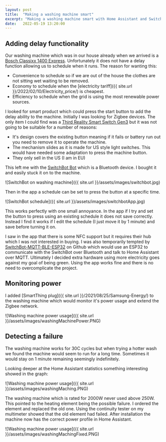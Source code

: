 ```yaml
---
layout: post
title:  "Making a washing machine smart"
excerpt: "Making a washing machine smart with Home Assistant and Switchbot"
date:   2022-05-19 13:20:00
---
```


## Adding delay functionality

Our washing machine which was in our house already when we arrived is a [Bosch Classixx 1400 Express](https://www.bosch-home.co.uk/supportdetail/product/WFO2867GB/15). Unfortunately it does not have a delay function allowing us to schedule when it runs. The reason for wanting this:

* Convenience to schedule so if we are out of the house the clothes are not sitting wet waiting to be removed.
* Economy to schedule when the [electricity tariff]({{ site.url }}/2022/02/10/Electricity_price/) is cheapest.
* Efficiency to schedule when the grid is using the most renewable power sources.

I looked for smart product which could press the start button to add the delay ability to the machine. Initially I was looking for Zigbee devices. The only item I could find was a [Third Reality Smart Switch Gen3](https://www.3reality.com/online-store/Third-Reality-Smart-Switch-Gen3-Zigbee-Version-p381658008) but it was not going to be suitable for a number of reasons:

* It's design covers the existing button meaning if it fails or battery run out you need to remove it to operate the machine.
* The mechanism slides as it is made for US style light switches. This would have needed some adaptation to press the machine button.
* They only sell in the US (I am in EU)

This left me with the [SwitchBot Bot](https://www.switch-bot.com/pages/switchbot-bot) which is a Bluetooth device. I bought it and easily stuck it on to the machine.

![SwitchBot on washing machine]({{ site.url }}/assets/images/switchbot.jpg)

Then in the app a schedule can be set to press the button at a specific time.

![SwitchBot schedule]({{ site.url }}/assets/images/switchbotApp.jpg)

This works perfectly with one small annoyance. In the app if I try and set the button to press using an existing schedule it does not save correctly. Instead I find it works if I edit the schedule (I just move it by 1 minute) and save before turning it on.

I saw in the app that there is some NFC support but it requires their hub which I was not interested in buying. I was also temporarily tempted by [SwitchBot-MQTT-BLE-ESP32](https://github.com/devWaves/SwitchBot-MQTT-BLE-ESP32) on Github which would use an ESP32 to communicate with the SwitchBot over Bluetooth and talk to Home Assistant over MQTT. Ultimately I decided extra hardware using more electricity goes against my goal of being green. Using the app works fine and there is no need to overcomplicate the project.

## Monitoring power

I added [SmartThing plug]({{ site.url }}/2021/08/25/Samsung-Energy/) to the washing machine which would monitor it's power usage and extend the Zigbee network.

![Washing machine power usage]({{ site.url }}/assets/images/washingMachinePower.PNG)

## Detecting a failure

The washing machine works for 30C cycles but when trying a hotter wash we found the machine would seem to run for a long time. Sometimes it would stay on 1 minute remaining seemingly indefinitely.

Looking deeper at the Home Assistant statistics something interesting showed in the graph:

![Washing machine power usage]({{ site.url }}/assets/images/washingMaching.PNG)

The washing machine which is rated for 2000W never used above 250W. This pointed to the heating element being the possible failure. I ordered the element and replaced the old one. Using the continuity tester on my multimeter showed that the old element had failed. After installation the machine now has the correct power profile in Home Assistant.

![Washing machine power usage]({{ site.url }}/assets/images/washingMachingFixed.PNG)
